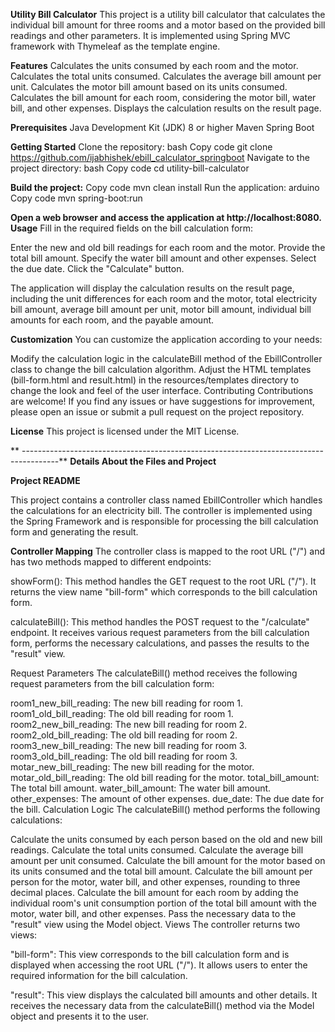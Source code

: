 **Utility Bill Calculator**
This project is a utility bill calculator that calculates the individual bill amount for three rooms and a motor based on the provided bill readings and other parameters. It is implemented using Spring MVC framework with Thymeleaf as the template engine.

**Features**
Calculates the units consumed by each room and the motor.
Calculates the total units consumed.
Calculates the average bill amount per unit.
Calculates the motor bill amount based on its units consumed.
Calculates the bill amount for each room, considering the motor bill, water bill, and other expenses.
Displays the calculation results on the result page.

**Prerequisites**
Java Development Kit (JDK) 8 or higher
Maven
Spring Boot

**Getting Started**
Clone the repository:
bash
Copy code
git clone https://github.com/ijabhishek/ebill_calculator_springboot
Navigate to the project directory:
bash
Copy code
cd utility-bill-calculator

**Build the project:**
Copy code
mvn clean install
Run the application:
arduino
Copy code
mvn spring-boot:run

**Open a web browser and access the application at http://localhost:8080.**
**Usage**
Fill in the required fields on the bill calculation form:

Enter the new and old bill readings for each room and the motor.
Provide the total bill amount.
Specify the water bill amount and other expenses.
Select the due date.
Click the "Calculate" button.

The application will display the calculation results on the result page, including the unit differences for each room and the motor, total electricity bill amount, average bill amount per unit, motor bill amount, individual bill amounts for each room, and the payable amount.

**Customization**
You can customize the application according to your needs:

Modify the calculation logic in the calculateBill method of the EbillController class to change the bill calculation algorithm.
Adjust the HTML templates (bill-form.html and result.html) in the resources/templates directory to change the look and feel of the user interface.
Contributing
Contributions are welcome! If you find any issues or have suggestions for improvement, please open an issue or submit a pull request on the project repository.

**License**
This project is licensed under the MIT License.

**
---------------------------------------------------------------------------------------**
**Details About the  Files and Project**

**Project README**

This project contains a controller class named EbillController which handles the calculations for an electricity bill. The controller is implemented using the Spring Framework and is responsible for processing the bill calculation form and generating the result.

**Controller Mapping**
The controller class is mapped to the root URL ("/") and has two methods mapped to different endpoints:

showForm(): This method handles the GET request to the root URL ("/"). It returns the view name "bill-form" which corresponds to the bill calculation form.

calculateBill(): This method handles the POST request to the "/calculate" endpoint. It receives various request parameters from the bill calculation form, performs the necessary calculations, and passes the results to the "result" view.

Request Parameters
The calculateBill() method receives the following request parameters from the bill calculation form:

room1_new_bill_reading: The new bill reading for room 1.
room1_old_bill_reading: The old bill reading for room 1.
room2_new_bill_reading: The new bill reading for room 2.
room2_old_bill_reading: The old bill reading for room 2.
room3_new_bill_reading: The new bill reading for room 3.
room3_old_bill_reading: The old bill reading for room 3.
motar_new_bill_reading: The new bill reading for the motor.
motar_old_bill_reading: The old bill reading for the motor.
total_bill_amount: The total bill amount.
water_bill_amount: The water bill amount.
other_expenses: The amount of other expenses.
due_date: The due date for the bill.
Calculation Logic
The calculateBill() method performs the following calculations:

Calculate the units consumed by each person based on the old and new bill readings.
Calculate the total units consumed.
Calculate the average bill amount per unit consumed.
Calculate the bill amount for the motor based on its units consumed and the total bill amount.
Calculate the bill amount per person for the motor, water bill, and other expenses, rounding to three decimal places.
Calculate the bill amount for each room by adding the individual room's unit consumption portion of the total bill amount with the motor, water bill, and other expenses.
Pass the necessary data to the "result" view using the Model object.
Views
The controller returns two views:

"bill-form": This view corresponds to the bill calculation form and is displayed when accessing the root URL ("/"). It allows users to enter the required information for the bill calculation.

"result": This view displays the calculated bill amounts and other details. It receives the necessary data from the calculateBill() method via the Model object and presents it to the user.
